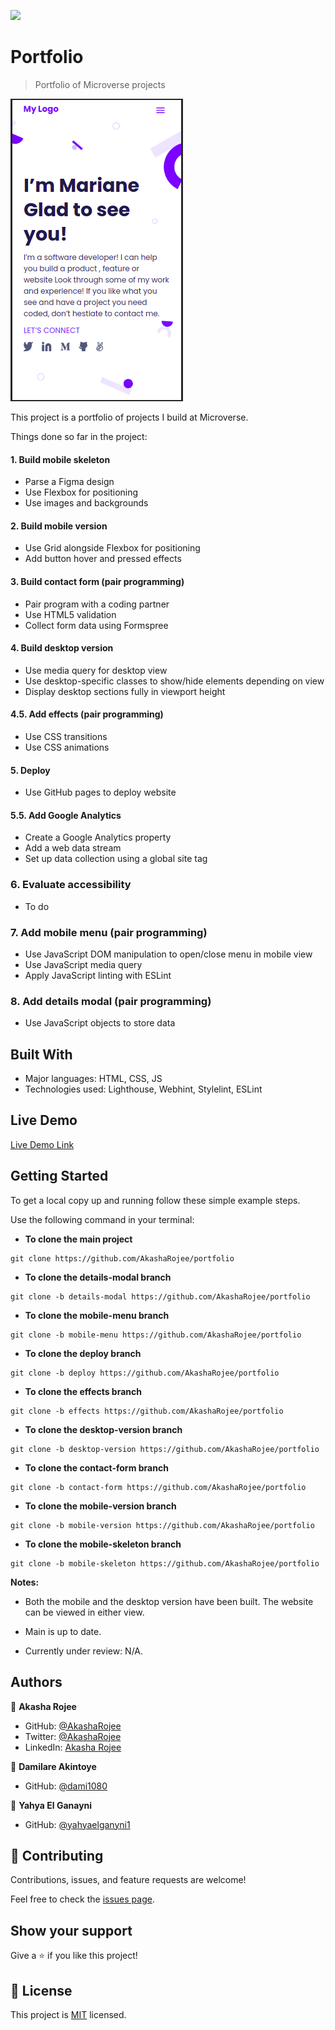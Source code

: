 ![](https://img.shields.io/badge/Microverse-blueviolet)

# Portfolio

> Portfolio of Microverse projects

![screenshot](images/portfolio.png)

This project is a portfolio of projects I build at Microverse.

Things done so far in the project:

#### 1. Build mobile skeleton

* Parse a Figma design
* Use Flexbox for positioning
* Use images and backgrounds

#### 2. Build mobile version

* Use Grid alongside Flexbox for positioning
* Add button hover and pressed effects

#### 3. Build contact form (pair programming)

* Pair program with a coding partner
* Use HTML5 validation
* Collect form data using Formspree

#### 4. Build desktop version

* Use media query for desktop view
* Use desktop-specific classes to show/hide elements depending on view
* Display desktop sections fully in viewport height

#### 4.5. Add effects (pair programming)

* Use CSS transitions
* Use CSS animations

#### 5. Deploy

* Use GitHub pages to deploy website

#### 5.5. Add Google Analytics

* Create a Google Analytics property
* Add a web data stream
* Set up data collection using a global site tag

### 6. Evaluate accessibility

* To do

### 7. Add mobile menu (pair programming)

* Use JavaScript DOM manipulation to open/close menu in mobile view
* Use JavaScript media query
* Apply JavaScript linting with ESLint

### 8. Add details modal (pair programming)

* Use JavaScript objects to store data

## Built With

- Major languages: HTML, CSS, JS
- Technologies used: Lighthouse, Webhint, Stylelint, ESLint

## Live Demo

[Live Demo Link](https://akasharojee.codes/portfolio/)

## Getting Started

To get a local copy up and running follow these simple example steps.

Use the following command in your terminal:

* **To clone the main project**
```
git clone https://github.com/AkashaRojee/portfolio
```
* **To clone the details-modal branch**
```
git clone -b details-modal https://github.com/AkashaRojee/portfolio
```

* **To clone the mobile-menu branch**
```
git clone -b mobile-menu https://github.com/AkashaRojee/portfolio
```

* **To clone the deploy branch**

```
git clone -b deploy https://github.com/AkashaRojee/portfolio
```

* **To clone the effects branch**

```
git clone -b effects https://github.com/AkashaRojee/portfolio
```

* **To clone the desktop-version branch**

```
git clone -b desktop-version https://github.com/AkashaRojee/portfolio
```

* **To clone the contact-form branch**

```
git clone -b contact-form https://github.com/AkashaRojee/portfolio
```

* **To clone the mobile-version branch**

```
git clone -b mobile-version https://github.com/AkashaRojee/portfolio
```

* **To clone the mobile-skeleton branch**

```
git clone -b mobile-skeleton https://github.com/AkashaRojee/portfolio
```

**Notes:**

* Both the mobile and the desktop version have been built. The website can be viewed in either view.

* Main is up to date.

* Currently under review: N/A.

## Authors

👤 **Akasha Rojee**

- GitHub: [@AkashaRojee](https://github.com/AkashaRojee)
- Twitter: [@AkashaRojee](https://twitter.com/AkashaRojee)
- LinkedIn: [Akasha Rojee](https://linkedin.com/in/AkashaRojee)

👤 **Damilare Akintoye**

- GitHub: [@dami1080](https://github.com/dami1080)

👤 **Yahya El Ganayni**

- GitHub: [@yahyaelganyni1](https://github.com/yahyaelganyni1)

## 🤝 Contributing

Contributions, issues, and feature requests are welcome!

Feel free to check the [issues page](https://github.com/AkashaRojee/portfolio/issues).

## Show your support

Give a ⭐️ if you like this project!

## 📝 License

This project is [MIT](./MIT.md) licensed.